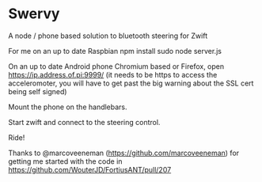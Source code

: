 # Swervy
A node / phone based solution to bluetooth steering for Zwift

For me on an up to date Raspbian
npm install
sudo node server.js

On an up to date Android phone Chromium based or Firefox, open https://ip.address.of.pi:9999/
(it needs to be https to access the acceleromoter, you will have to get past the big warning
about the SSL cert being self signed)

Mount the phone on the handlebars.

Start zwift and connect to the steering control.

Ride!


Thanks to @marcoveeneman (https://github.com/marcoveeneman) for getting me started
with the code in https://github.com/WouterJD/FortiusANT/pull/207

